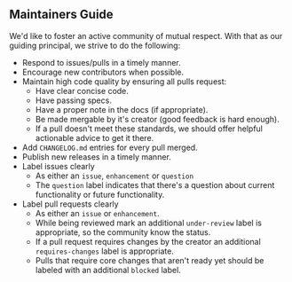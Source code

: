 ## Maintainers Guide

We'd like to foster an active community of mutual respect. With that as our
guiding principal, we strive to do the following:

* Respond to issues/pulls in a timely manner.
* Encourage new contributors when possible.
* Maintain high code quality by ensuring all pulls request:
  * Have clear concise code.
  * Have passing specs.
  * Have a proper note in the docs (if appropriate).
  * Be made mergable by it's creator (good feedback is hard enough).
  * If a pull doesn't meet these standards, we should offer helpful actionable
    advice to get it there.
* Add `CHANGELOG.md` entries for every pull merged.
* Publish new releases in a timely manner.
* Label issues clearly
  * As either an `issue`, `enhancement` or `question`
  * The `question` label indicates that there's a question about current
    functionality or future functionality.
* Label pull requests clearly
  * As either an `issue` or `enhancement`.
  * While being reviewed mark an additional `under-review` label is appropriate,
    so the community know the status.
  * If a pull request requires changes by the creator an additional
    `requires-changes` label is appropriate.
  * Pulls that require core changes that aren't ready yet should be labeled
    with an additional `blocked` label.
